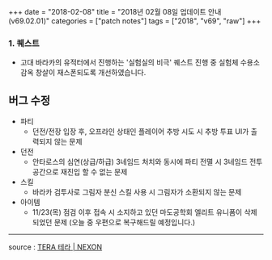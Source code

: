 +++
date = "2018-02-08"
title = "2018년 02월 08일 업데이트 안내 (v69.02.01)"
categories = ["patch notes"]
tags = ["2018", "v69", "raw"]
+++

### 1. 퀘스트
- 고대 바라카의 유적터에서 진행하는 '실험실의 비극' 퀘스트 진행 중 실험체 수용소 감옥 창살이 재스폰되도록 개선하였습니다.

## 버그 수정

- 파티
  - 던전/전장 입장 후, 오프라인 상태인 플레이어 추방 시도 시 추방 투표 UI가 출력되지 않는 문제
- 던전
  - 안타로스의 심연(상급/하급) 3네임드 처치와 동시에 파티 전멸 시 3네임드 전투 공간으로 재진입 할 수 없는 문제
- 스킬
  - 바라카 검투사로 그림자 분신 스킬 사용 시 그림자가 소환되지 않는 문제
- 아이템
  - 11/23(목) 점검 이후 접속 시 소지하고 있던 마도공학회 엘리트 유니폼이 삭제되었던 문제 (오늘 중 우편으로 복구해드릴 예정입니다.)

----

source : [TERA 테라 | NEXON](http://tera.nexon.com/news/update/view.aspx?n4articlesn=319)
